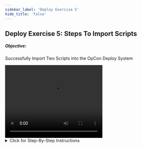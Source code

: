 ```yaml
---
sidebar_label: 'Deploy Exercise 5'
hide_title: 'false'
---
```


## Deploy Exercise 5: Steps To Import Scripts

##### Objective:

Successfully Import Two Scripts into the OpCon Deploy System

<video width="320" height="240" controls>
  <source src="imgdeploy/Deploy_ImportScripts.mp4" type="video/mp4"></source>
Your browser does not support the video tag.
</video>

<details>

<summary>Click for Step-By-Step Instructions</summary>

1.	Open the Deploy Client using the **Windows Authentication User**
2.	Go to the **Scripts** section and click on the **Import** link - the **Select a Server** screen will appear
3.	From the **Select OpCon Server** dropdown select the ```OpCon-Dev``` Server
4.	Click the **Next** button and the **Select One or More Scripts to Import** screen will open
5.	Under the **Scripts** list on the left of the screen double click **Create Folder**
6.	Notice this will push **Create Folder** to the right-hand side of the screen
7.	Now click **SetThreshold** on the left-side of the screen and click **>** to push this Script to the right-side of the screen
8.	Check the ```value``` in the **Nb Versions** column next to each of these Scripts
9.	Click the **Finish** button
10.	This will open the **Review Result of Check-In** screen where to confirm that  the **SetThreshold** and the **Create_Folder** scripts have been imported - the Status should say **SUCCESS**
11.	When finished checking, click the **Close** button

</details>